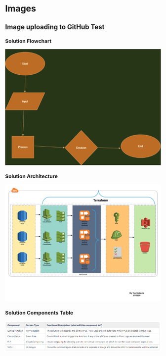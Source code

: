 # Images

## Image uploading to GitHub Test

### Solution Flowchart

<img src="images/flowchart.png" width="600">

<!--![](images/flowchart.png)-->



### Solution Architecture

<img src="images/design.png" width="600">

<!--![](images/design.png)-->



### Solution Components Table

<img src="images/table.png" width="600">
<!--![](images/table.png)-->